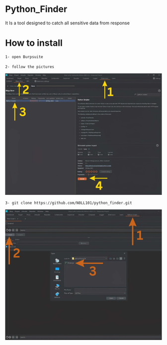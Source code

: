 # Python_Finder
It Is a tool designed to catch all sensitive data from response 



# How to install 
```
1- open Burpsuite

2- follow the pictures
```
![](burp1.jpg)

```
3- git clone https://github.com/N0LL101/python_finder.git
```
![](burp2.jpg)
